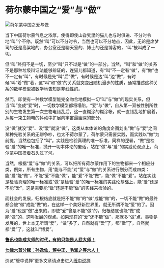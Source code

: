 荷尔蒙中国之“爱”与“做”
====

			

                                                                    

![荷尔蒙中国之爱与做](http://simg.sinajs.cn/blog7style/images/common/sg_trans.gif)

                                                                    

 当下中国荷尔蒙气息之浓厚，使得即使山旮旯里的猫儿也与时俱进、不分时令地“叫”个不停。既然“叫”可以不分时令，当然也可以不分地点，因此，无论是席梦司的还是高粱地的、办公室还是聊天室的、博士的还是博客的，“叫”被叫成了一切。

  但“叫”终归不是一切，至少“叫”只不过是“做”的一部分。当然，“叫”和“做”的关系不是那种垃圾辩证法能够辨证的，连猫儿都知道，有“叫”不一定有“做”，有“做”也不一定有“叫”，有时候是先“叫”后“做”，有时候是边“叫”边“做”，有时候“叫”着“做”着，这“叫”和“做”的关系就突变出随机漫步的性质，通常描述这种关系的数学模型被数学地告知是非线性的。

   然而，即使有一种数学模型能完全吻合地模拟一切“叫”与“做”的现实关系，但当“叫”变成“爱”时，一切数学模型都将塌陷。“爱”与“做”，自从第一双被性别所性别的生物发生第一次生物电错乱后，这一直糊涂的糊涂帐，就一直错乱地扩展着，从每一束生物电的抖动中扩展向宇宙最幽深的部分。

  没“做”就没“爱”、没“爱”就没“做”，这类从本体论的角度企图划出“做”与“爱”之间某种先验关系的无聊争吵，也太不荷尔蒙了。荷尔蒙只需要实践，而实践以“做”为前提，当然也包括了“叫”。实践是检验真理的唯一标准，同样的逻辑，“做”是检验“爱”的唯一标准，抛开一切本体论的废话，站在“做”与“爱”的实践论观点上，荷尔蒙中国摸着石头过了河。

  当然，根据“爱”与“做”的关系，可以把所有荷尔蒙作用下的生物都来一个相应分类，例如，所有生物，用“能与不能”对“爱”与“做”的关系进行划分而成四类：能“爱”能“做”，不能“爱”不能“做”，能“爱”不能“做”，能“做”不能“爱”。站在实践是检验真理的唯一标准或“做”是检验“爱”的唯一标准的实践论基础上，能“爱”还是不能“爱”，这是需要能“做”还是不能“做”的实践来检验的。

  而社会的发展，归根结底就是把不能“做”的“做”成能“做”的，一切不能“做”的最终都会被“做”成能“做”的，在这样一个美好新世界里，就无所谓不能“爱”的了。因为“爱”也是“做”出来的，即使“爱”曾是不能“做”的，归根结底也能“做”成能“做”的，这叫发展的观点。如果现在的“爱”还不能“做”，那就多“做”点，事物是发展的，世上本无所谓“爱”，“做”多了，自然就有“爱”了，都“做”了，自然就都“爱”了，这就叫“博爱”。

[**鲁迅也能成大师的时代，有的只能是人屁大师！**](http://blog.sina.com.cn/u/486e105c010006ff)

[**七律六首分赋：孙逸仙、蒋中正、毛润之等六人！**](http://blog.sina.com.cn/u/486e105c010002qp)

浏览“缠中说禅”更多文章请点击进入[缠中说禅](http://blog.sina.com.cn/m/chzhshch)
